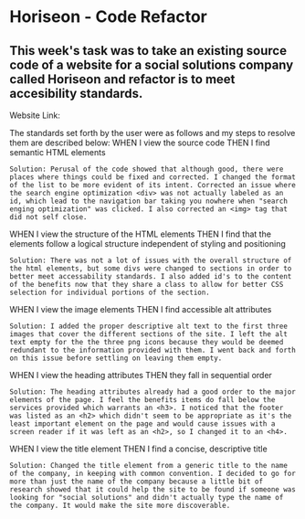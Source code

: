# Horiseon - Code Refactor

## This week's task was to take an existing source code of a website for a social solutions company called Horiseon and refactor is to meet accesibility standards. 

Website Link: 

The standards set forth by the user were as follows and my steps to resolve them are described below: 
WHEN I view the source code
THEN I find semantic HTML elements

    Solution: Perusal of the code showed that although good, there were places where things could be fixed and corrected. I changed the format of the list to be more evident of its intent. Corrected an issue where the search engine optimization <div> was not actually labeled as an id, which lead to the navigation bar taking you nowhere when "search enging optimization" was clicked. I also corrected an <img> tag that did not self close. 


WHEN I view the structure of the HTML elements
THEN I find that the elements follow a logical structure independent of styling and positioning

    Solution: There was not a lot of issues with the overall structure of the html elements, but some divs were changed to sections in order to better meet accessability standards. I also added id's to the content of the benefits now that they share a class to allow for better CSS selection for individual portions of the section. 

WHEN I view the image elements
THEN I find accessible alt attributes

    Solution: I added the proper descriptive alt text to the first three images that cover the different sections of the site. I left the alt text empty for the the three png icons because they would be deemed redundant to the information provided with them. I went back and forth on this issue before settling on leaving them empty. 

WHEN I view the heading attributes
THEN they fall in sequential order

    Solution: The heading attributes already had a good order to the major elements of the page. I feel the benefits items do fall below the services provided which warrants an <h3>. I noticed that the footer was listed as an <h2> which didn't seem to be appropriate as it's the least important element on the page and would cause issues with a screen reader if it was left as an <h2>, so I changed it to an <h4>.

WHEN I view the title element
THEN I find a concise, descriptive title

    Solution: Changed the title element from a generic title to the name of the company, in keeping with common convention. I decided to go for more than just the name of the company because a little bit of research showed that it could help the site to be found if someone was looking for "social solutions" and didn't actually type the name of the company. It would make the site more discoverable. 